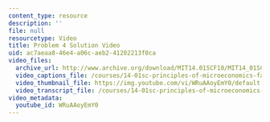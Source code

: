 ```yaml
---
content_type: resource
description: ''
file: null
resourcetype: Video
title: Problem 4 Solution Video
uid: ac7aeaa8-46e4-a06c-aeb2-41202213f0ca
video_files:
  archive_url: http://www.archive.org/download/MIT14.01SCF10/MIT14_01SCF10_problem_1-4_300k.mp4
  video_captions_file: /courses/14-01sc-principles-of-microeconomics-fall-2011/60078854fbe25c9c8d3e835a762ae510_WRuAAoyEmY0.vtt
  video_thumbnail_file: https://img.youtube.com/vi/WRuAAoyEmY0/default.jpg
  video_transcript_file: /courses/14-01sc-principles-of-microeconomics-fall-2011/75bcc24b73e9966dc0a8524ac2ba4972_WRuAAoyEmY0.pdf
video_metadata:
  youtube_id: WRuAAoyEmY0
---
```

